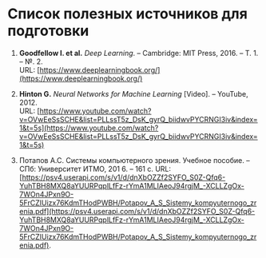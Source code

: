 # Список полезных источников для подготовки

1. **Goodfellow I. et al.** *Deep Learning*. – Cambridge: MIT Press, 2016. – Т. 1. – №. 2.  
   URL: [https://www.deeplearningbook.org/](https://www.deeplearningbook.org/)

2. **Hinton G.** *Neural Networks for Machine Learning* [Video]. – YouTube, 2012.  
   URL: [https://www.youtube.com/watch?v=OVwEeSsSCHE&list=PLLssT5z_DsK_gyrQ_biidwvPYCRNGI3iv&index=1&t=5s](https://www.youtube.com/watch?v=OVwEeSsSCHE&list=PLLssT5z_DsK_gyrQ_biidwvPYCRNGI3iv&index=1&t=5s)

3. Потапов А.С. Системы компьютерного зрения. Учебное пособие. – СПб: Университет ИТМО, 201 6. – 161 с. URL: [https://psv4.userapi.com/s/v1/d/dnXbOZZf2SYFO_S0Z-Qfq6-YuhTBH8MXQ8aYUURPqplLfFz-rYmA1MLIAeoJ94rgjM_-XCLLZgOx-7WOn4JPxn9O-5FrCZIUizx76KdmTHodPWBH/Potapov_A_S_Sistemy_kompyuternogo_zrenia.pdf](https://psv4.userapi.com/s/v1/d/dnXbOZZf2SYFO_S0Z-Qfq6-YuhTBH8MXQ8aYUURPqplLfFz-rYmA1MLIAeoJ94rgjM_-XCLLZgOx-7WOn4JPxn9O-5FrCZIUizx76KdmTHodPWBH/Potapov_A_S_Sistemy_kompyuternogo_zrenia.pdf).
